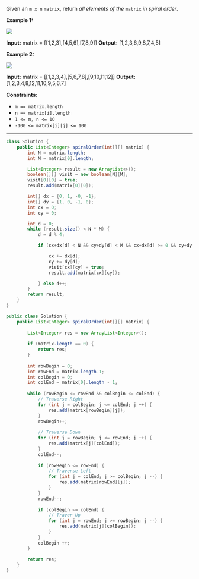 Given an `m x n` `matrix`, return _all elements of the_ `matrix` _in spiral order_.

**Example 1:**

![](https://assets.leetcode.com/uploads/2020/11/13/spiral1.jpg)

**Input:** matrix = [[1,2,3],[4,5,6],[7,8,9]]
**Output:** [1,2,3,6,9,8,7,4,5]

**Example 2:**

![](https://assets.leetcode.com/uploads/2020/11/13/spiral.jpg)

**Input:** matrix = [[1,2,3,4],[5,6,7,8],[9,10,11,12]]
**Output:** [1,2,3,4,8,12,11,10,9,5,6,7]

**Constraints:**

-   `m == matrix.length`
-   `n == matrix[i].length`
-   `1 <= m, n <= 10`
-   `-100 <= matrix[i][j] <= 100`

---

```java
class Solution {
    public List<Integer> spiralOrder(int[][] matrix) {
        int N = matrix.length;
        int M = matrix[0].length;

        List<Integer> result = new ArrayList<>();
        boolean[][] visit = new boolean[N][M];
        visit[0][0] = true;
        result.add(matrix[0][0]);

        int[] dx = {0, 1, -0, -1};
        int[] dy = {1, 0, -1, 0};
        int cx = 0;
        int cy = 0;

        int d = 0;
        while (result.size() < N * M) {
            d = d % 4;

            if (cx+dx[d] < N && cy+dy[d] < M && cx+dx[d] >= 0 && cy+dy[d] >= 0 && !visit[cx+dx[d]][cy+dy[d]]) {

                cx += dx[d];
                cy += dy[d];
                visit[cx][cy] = true;
                result.add(matrix[cx][cy]);

            } else d++;
        }
        return result;
    }
}
```


```java
public class Solution {
    public List<Integer> spiralOrder(int[][] matrix) {
        
        List<Integer> res = new ArrayList<Integer>();
        
        if (matrix.length == 0) {
            return res;
        }
        
        int rowBegin = 0;
        int rowEnd = matrix.length-1;
        int colBegin = 0;
        int colEnd = matrix[0].length - 1;
        
        while (rowBegin <= rowEnd && colBegin <= colEnd) {
            // Traverse Right
            for (int j = colBegin; j <= colEnd; j ++) {
                res.add(matrix[rowBegin][j]);
            }
            rowBegin++;
            
            // Traverse Down
            for (int j = rowBegin; j <= rowEnd; j ++) {
                res.add(matrix[j][colEnd]);
            }
            colEnd--;
            
            if (rowBegin <= rowEnd) {
                // Traverse Left
                for (int j = colEnd; j >= colBegin; j --) {
                    res.add(matrix[rowEnd][j]);
                }
            }
            rowEnd--;
            
            if (colBegin <= colEnd) {
                // Traver Up
                for (int j = rowEnd; j >= rowBegin; j --) {
                    res.add(matrix[j][colBegin]);
                }
            }
            colBegin ++;
        }
        
        return res;
    }
}
```